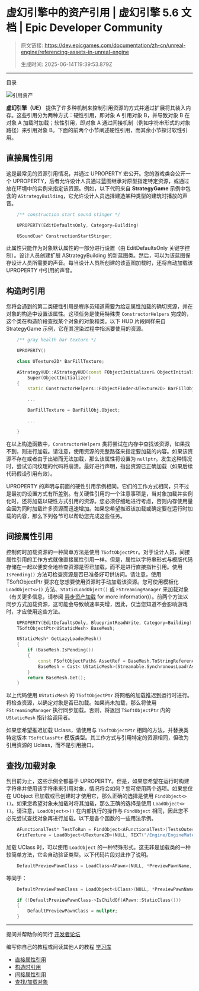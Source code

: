 # 虚幻引擎中的资产引用 | 虚幻引擎 5.6 文档 | Epic Developer Community

> 原文链接: https://dev.epicgames.com/documentation/zh-cn/unreal-engine/referencing-assets-in-unreal-engine
> 
> 生成时间: 2025-06-14T19:39:53.879Z

---

目录

![引用资产](https://dev.epicgames.com/community/api/documentation/image/b4fc2f0f-9aa7-4b69-90fb-c1ae5d7cec23?resizing_type=fill&width=1920&height=335)

**虚幻引擎（UE）** 提供了许多种机制来控制引用资源的方式并通过扩展将其装入内存。这些引用分为两种方式：硬性引用，即对象 A 引用对象 B，并导致对象 B 在对象 A 加载时加载；软性引用，即对象 A 通过间接机制（例如字符串形式的对象路径）来引用对象 B。下面的前两个小节阐述硬性引用，而其余小节探讨软性引用。

## 直接属性引用

这是最常见的资源引用情况，并通过 UPROPERTY 宏公开。您的游戏类会公开一个 UPROPERTY，后者允许设计人员通过蓝图继承对原型指定特定资源，或通过放在环境中的实例来指定该资源。例如，以下代码来自 **StrategyGame** 示例中包含的 `AStrategyBuilding`，它允许设计人员选择建造某种类型的建筑时播放的声音。

```cpp
	/** construction start sound stinger */

	UPROPERTY(EditDefaultsOnly, Category=Building)

	USoundCue* ConstructionStartStinger;
```

此属性只能作为对象默认属性的一部分进行设置（由 EditDefaultsOnly 关键字控制）。设计人员创建扩展 AStrategyBuilding 的新蓝图类。然后，可以为该蓝图保存设计人员所需要的声音。每当设计人员所创建的该蓝图加载时，还将自动加载该 UPROPERTY 中引用的声音。

## 构造时引用

您将会遇到的第二类硬性引用是程序员知道需要为给定属性加载的确切资源，并在对象的构造中设置该属性。这项任务是使用特殊类 `ConstructorHelpers` 完成的，这个类在构造阶段查找某个对象的对象和类。以下 HUD 片段同样来自 StrategyGame 示例，它在其渲染过程中指派要使用的资源。

```cpp
	/** gray health bar texture */

	UPROPERTY()

	class UTexture2D* BarFillTexture;

	AStrategyHUD::AStrategyHUD(const FObjectInitializer& ObjectInitializer) :
		Super(ObjectInitializer)
	{
		static ConstructorHelpers::FObjectFinder<UTexture2D> BarFillObj(TEXT("/Game/UI/HUD/BarFill"));

		...

		BarFillTexture = BarFillObj.Object;

		...

	}
```

在以上构造函数中，`ConstructorHelpers` 类将尝试在内存中查找该资源，如果找不到，则进行加载。请注意，使用资源的完整路径来指定要加载的内容。如果该资源不存在或者由于出错而无法加载，那么该属性将设置为 `nullptr`。发生这种情况时，尝试访问纹理的代码将崩溃。最好进行声明，指出资源已正确加载（如果后续代码假设引用有效）。

UPROPERTY 的声明与前面的硬性引用示例相同。它们的工作方式相同，只不过是最初的设置方式有所差别。有关硬性引用的一个注意事项是，当对象加载并实例化时，还将加载以硬性方式引用的资源。您必须仔细地进行考虑，否则内存使用量会因为同时加载许多资源而迅速增加。如果您希望推迟该加载或确定要在运行时加载的内容，那么下列各节可以帮助您完成这些任务。

## 间接属性引用

控制何时加载资源的一种简单方法是使用 `TSoftObjectPtr`。对于设计人员，间接属性引用的工作方式就像直接属性引用一样。但是，属性以字符串形式与模版代码存储在一起以便安全地检查资源是否已加载，而不是进行直接指针引用。使用 `IsPending()` 方法可检查资源是否已准备好可供访问。请注意，使用 TSoftObjectPtr 要求在您想要使用资源时手动加载该资源。您可使用模板化 `LoadObject<>()` 方法、`StaticLoadObject()` 或 `FStreamingManager` 来加载对象（有关更多信息，请参阅 [异步资产加载](/documentation/zh-cn/unreal-engine/asynchronous-asset-loading-in-unreal-engine) for more information)）。前两个方法以同步方式加载资源，这可能会导致帧速率突增，因此，仅当您知道不会影响游戏时，才应使用这些方法。

```cpp
	UPROPERTY(EditDefaultsOnly, BlueprintReadWrite, Category=Building)
	TSoftObjectPtr<UStaticMesh> BaseMesh;

	UStaticMesh* GetLazyLoadedMesh()
	{
		if (BaseMesh.IsPending())
		{
			const FSoftObjectPath& AssetRef = BaseMesh.ToStringReference();
			BaseMesh = Cast< UStaticMesh>(Streamable.SynchronousLoad(AssetRef));
		}
		return BaseMesh.Get();
	}
```

以上代码使用 `UStaticMesh` 的 `TSoftObjectPtr` 将网格的加载推迟到运行时进行。将检查资源，以确定对象是否已加载。如果尚未加载，那么将使用 `FStreamingManager` 执行同步加载。否则，将返回 `TSoftObjectPtr` 内的 `UStaticMesh` 指针给调用者。

如果您希望推迟加载 Uclass，请使用与 `TSoftObjectPtr` 相同的方法，并替换类特定版本 `TSoftClassPtr` 模版类型。其工作方式与引用特定的资源相同，但改为引用资源的 Uclass，而不是引用接口。

## 查找/加载对象

到目前为止，这些示例全都基于 UPROPERTY。但是，如果您希望在运行时构建字符串并使用该字符串来引用对象，情况将会如何？您可使用两个选项。如果您仅在 UObject 已加载或已创建时才使用它，那么正确的选择是使用 `FindObject<>()`。如果您希望对象未加载时将其加载，那么正确的选择是使用 `LoadObject<>()`。请注意，`LoadObject<>()` 在内部执行的操作与 `FindObject` 相同，因此您不必先尝试查找对象再进行加载。以下是各个函数的一些用法示例。

```cpp
	AFunctionalTest* TestToRun = FindObject<AFunctionalTest>(TestsOuter, *TestName);
	GridTexture = LoadObject<UTexture2D>(NULL, TEXT("/Engine/EngineMaterials/DefaultWhiteGrid.DefaultWhiteGrid"), NULL, LOAD_None, NULL);
```

加载 UClass 时，可以使用 `LoadObject` 的一种特殊形式。这无非是加载类的一种较简单方法，它会自动验证类型。以下代码片段对此作了说明。

```cpp
	DefaultPreviewPawnClass = LoadClass<APawn>(NULL, *PreviewPawnName, NULL, LOAD_None, NULL);
```

等同于：

```cpp
	DefaultPreviewPawnClass = LoadObject<UClass>(NULL, *PreviewPawnName, NULL, LOAD_None, NULL);

	if (!DefaultPreviewPawnClass->IsChildOf(APawn::StaticClass()))
	{
		DefaultPreviewPawnClass = nullptr;
	}
```

* * *

提问并帮助你的同行 [开发者论坛](https://forums.unrealengine.com/categories?tag=unreal-engine)

编写你自己的教程或阅读其他人的教程 [学习库](https://dev.epicgames.com/community/unreal-engine/learning)

-   [直接属性引用](/documentation/zh-cn/unreal-engine/referencing-assets-in-unreal-engine#%E7%9B%B4%E6%8E%A5%E5%B1%9E%E6%80%A7%E5%BC%95%E7%94%A8)
-   [构造时引用](/documentation/zh-cn/unreal-engine/referencing-assets-in-unreal-engine#%E6%9E%84%E9%80%A0%E6%97%B6%E5%BC%95%E7%94%A8)
-   [间接属性引用](/documentation/zh-cn/unreal-engine/referencing-assets-in-unreal-engine#%E9%97%B4%E6%8E%A5%E5%B1%9E%E6%80%A7%E5%BC%95%E7%94%A8)
-   [查找/加载对象](/documentation/zh-cn/unreal-engine/referencing-assets-in-unreal-engine#%E6%9F%A5%E6%89%BE/%E5%8A%A0%E8%BD%BD%E5%AF%B9%E8%B1%A1)
